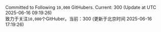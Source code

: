 Committed to Following `10,000` GitHubers. Current: <!-- FOLLOWING_COUNT -->300<!-- FOLLOWING_COUNT --> (Update at UTC <!-- LAST_UPDATED -->2025-06-16 09:19:26<!-- LAST_UPDATED -->)<br>
致力于关注`10,000`个GitHuber。当前：<!-- FOLLOWING_COUNT -->300<!-- FOLLOWING_COUNT --> (更新于北京时间 <!-- LAST_UPDATED_CST -->2025-06-16 17:19:26<!-- LAST_UPDATED_CST -->)
